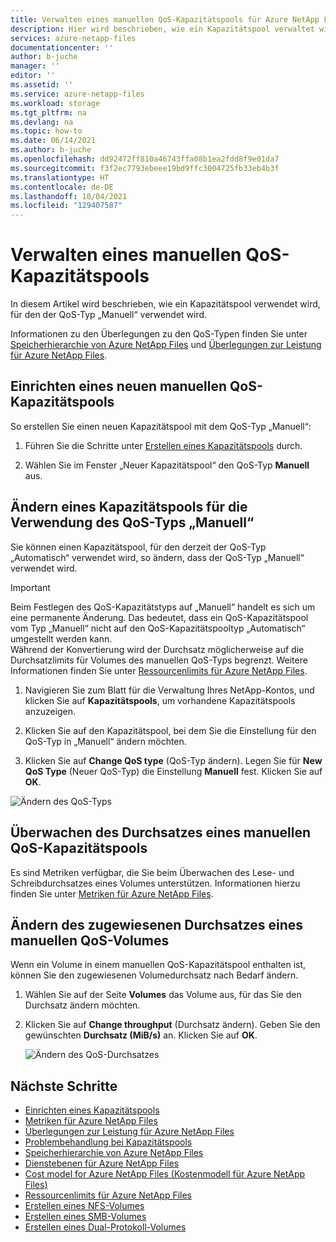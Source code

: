 ```yaml
---
title: Verwalten eines manuellen QoS-Kapazitätspools für Azure NetApp Files | Microsoft-Dokumentation
description: Hier wird beschrieben, wie ein Kapazitätspool verwaltet wird, für den der QoS-Typ „Manuell“ verwendet wird. Dabei wird erläutert, wie ein manueller QoS-Kapazitätspool eingerichtet und wie ein Kapazitätspool für die Verwendung des QoS-Typs „Manuell“ geändert wird.
services: azure-netapp-files
documentationcenter: ''
author: b-juche
manager: ''
editor: ''
ms.assetid: ''
ms.service: azure-netapp-files
ms.workload: storage
ms.tgt_pltfrm: na
ms.devlang: na
ms.topic: how-to
ms.date: 06/14/2021
ms.author: b-juche
ms.openlocfilehash: dd92472ff810a46743ffa08b1ea2fdd8f9e01da7
ms.sourcegitcommit: f3f2ec7793ebeee19bd9ffc3004725fb33eb4b3f
ms.translationtype: HT
ms.contentlocale: de-DE
ms.lasthandoff: 10/04/2021
ms.locfileid: "129407587"
---
```

# <a name="manage-a-manual-qos-capacity-pool"></a>Verwalten eines manuellen QoS-Kapazitätspools

In diesem Artikel wird beschrieben, wie ein Kapazitätspool verwendet wird, für den der QoS-Typ „Manuell“ verwendet wird.  

Informationen zu den Überlegungen zu den QoS-Typen finden Sie unter [Speicherhierarchie von Azure NetApp Files](azure-netapp-files-understand-storage-hierarchy.md) und [Überlegungen zur Leistung für Azure NetApp Files](azure-netapp-files-performance-considerations.md).  

## <a name="set-up-a-new-manual-qos-capacity-pool"></a>Einrichten eines neuen manuellen QoS-Kapazitätspools 

So erstellen Sie einen neuen Kapazitätspool mit dem QoS-Typ „Manuell“:

1. Führen Sie die Schritte unter [Erstellen eines Kapazitätspools](azure-netapp-files-set-up-capacity-pool.md) durch.  

2. Wählen Sie im Fenster „Neuer Kapazitätspool“ den QoS-Typ **Manuell** aus.  

## <a name="change-a-capacity-pool-to-use-manual-qos"></a><a name="change-to-qos"></a>Ändern eines Kapazitätspools für die Verwendung des QoS-Typs „Manuell“

Sie können einen Kapazitätspool, für den derzeit der QoS-Typ „Automatisch“ verwendet wird, so ändern, dass der QoS-Typ „Manuell“ verwendet wird.  

> [!IMPORTANT]
> Beim Festlegen des QoS-Kapazitätstyps auf „Manuell“ handelt es sich um eine permanente Änderung. Das bedeutet, dass ein QoS-Kapazitätspool vom Typ „Manuell“ nicht auf den QoS-Kapazitätspooltyp „Automatisch“ umgestellt werden kann.  
> Während der Konvertierung wird der Durchsatz möglicherweise auf die Durchsatzlimits für Volumes des manuellen QoS-Typs begrenzt. Weitere Informationen finden Sie unter [Ressourcenlimits für Azure NetApp Files](azure-netapp-files-resource-limits.md#resource-limits).

1. Navigieren Sie zum Blatt für die Verwaltung Ihres NetApp-Kontos, und klicken Sie auf **Kapazitätspools**, um vorhandene Kapazitätspools anzuzeigen.   
 
2.  Klicken Sie auf den Kapazitätspool, bei dem Sie die Einstellung für den QoS-Typ in „Manuell“ ändern möchten.

3.  Klicken Sie auf **Change QoS type** (QoS-Typ ändern). Legen Sie für **New QoS Type** (Neuer QoS-Typ) die Einstellung **Manuell** fest. Klicken Sie auf **OK**. 

![Ändern des QoS-Typs](../media/azure-netapp-files/change-qos-type.png)


## <a name="monitor-the-throughput-of-a-manual-qos-capacity-pool"></a>Überwachen des Durchsatzes eines manuellen QoS-Kapazitätspools  

Es sind Metriken verfügbar, die Sie beim Überwachen des Lese- und Schreibdurchsatzes eines Volumes unterstützen.  Informationen hierzu finden Sie unter [Metriken für Azure NetApp Files](azure-netapp-files-metrics.md).  

## <a name="modify-the-allotted-throughput-of-a-manual-qos-volume"></a>Ändern des zugewiesenen Durchsatzes eines manuellen QoS-Volumes 

Wenn ein Volume in einem manuellen QoS-Kapazitätspool enthalten ist, können Sie den zugewiesenen Volumedurchsatz nach Bedarf ändern.

1. Wählen Sie auf der Seite **Volumes** das Volume aus, für das Sie den Durchsatz ändern möchten.   

2. Klicken Sie auf **Change throughput** (Durchsatz ändern). Geben Sie den gewünschten **Durchsatz (MiB/s)** an. Klicken Sie auf **OK**. 

    ![Ändern des QoS-Durchsatzes](../media/azure-netapp-files/change-qos-throughput.png)

## <a name="next-steps"></a>Nächste Schritte  

* [Einrichten eines Kapazitätspools](azure-netapp-files-set-up-capacity-pool.md)
* [Metriken für Azure NetApp Files](azure-netapp-files-metrics.md)
* [Überlegungen zur Leistung für Azure NetApp Files](azure-netapp-files-performance-considerations.md)
* [Problembehandlung bei Kapazitätspools](troubleshoot-capacity-pools.md)
* [Speicherhierarchie von Azure NetApp Files](azure-netapp-files-understand-storage-hierarchy.md)
* [Dienstebenen für Azure NetApp Files](azure-netapp-files-service-levels.md)
* [Cost model for Azure NetApp Files (Kostenmodell für Azure NetApp Files)](azure-netapp-files-cost-model.md)
* [Ressourcenlimits für Azure NetApp Files](azure-netapp-files-resource-limits.md)
* [Erstellen eines NFS-Volumes](azure-netapp-files-create-volumes.md)
* [Erstellen eines SMB-Volumes](azure-netapp-files-create-volumes-smb.md)
* [Erstellen eines Dual-Protokoll-Volumes](create-volumes-dual-protocol.md)
